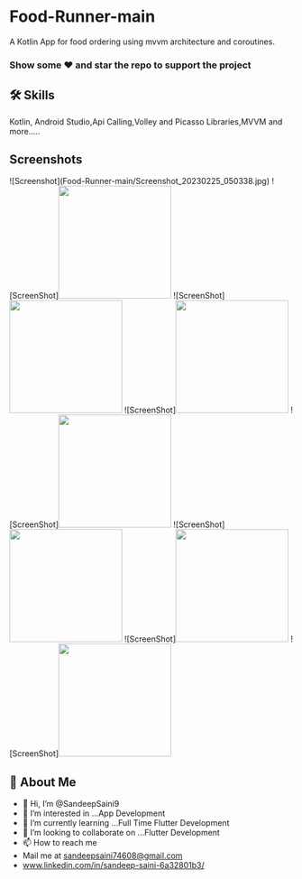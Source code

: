 # Food-Runner-main

A Kotlin App for food ordering using mvvm architecture and coroutines.

### Show some ❤️ and star the repo to support the project

## 🛠 Skills
Kotlin, Android Studio,Api Calling,Volley and Picasso Libraries,MVVM and more.....

## Screenshots

<p float="right">
![Screenshot](Food-Runner-main/Screenshot_20230225_050338.jpg)                   
![ScreenShot]<img src="Food-Runner-main/Screenshot_20230225_050338.jpg" width="200"/>   
![ScreenShot]<img src="Food-Runner-main/Screenshot_20230225_050345.jpg" width="200"/>     
![ScreenShot]<img src="Food-Runner-main/Screenshot_20230225_050353.jpg" width="200"/>
![ScreenShot]<img src="Food-Runner-main/Screenshot_20230225_050401.jpg" width="200"/>
![ScreenShot]<img src="Food-Runner-main/Screenshot_20230225_050408.jpg" width="200"/>
![ScreenShot]<img src="Food-Runner-main/Screenshot_20230225_050418.jpg" width="200"/>
![ScreenShot]<img src="Food-Runner-main/Screenshot_20230225_050425.jpg" width="200"/>
</p>

## 🚀 About Me
- 👋 Hi, I’m @SandeepSaini9
- 👀 I’m interested in ...App Development
- 🌱 I’m currently learning ...Full Time Flutter Development
- 💞️ I’m looking to collaborate on ...Flutter Development
- 📫 How to reach me 
- Mail me at sandeepsaini74608@gmail.com
- www.linkedin.com/in/sandeep-saini-6a32801b3/
